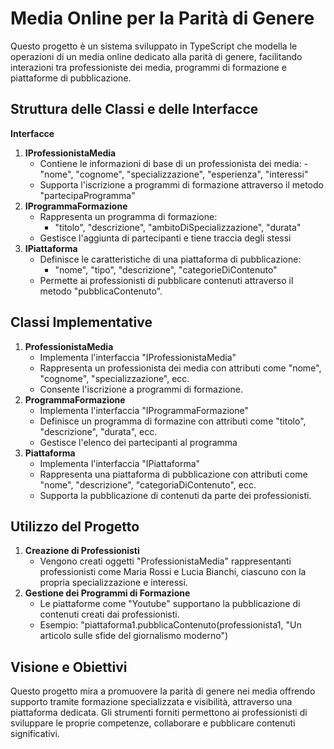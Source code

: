 # Media Online per la Parità di Genere
Questo progetto è un sistema sviluppato in TypeScript che modella le operazioni di un media online dedicato alla parità di genere, facilitando interazioni tra professioniste dei media, programmi di formazione e piattaforme di pubblicazione. 

## Struttura delle Classi e delle Interfacce
**Interfacce**
1. **IProfessionistaMedia**
    - Contiene le informazioni di base di un professionista dei media:
        -"nome", "cognome", "specializzazione", "esperienza", "interessi"
    - Supporta l'iscrizione a programmi di formazione attraverso il metodo "partecipaProgramma"
2. **IProgrammaFormazione**
    - Rappresenta un programma di formazione:
        - "titolo", "descrizione", "ambitoDiSpecializzazione", "durata"
    - Gestisce l'aggiunta di partecipanti e tiene traccia degli stessi
3. **IPiattaforma**
    - Definisce le caratteristiche di una piattaforma di pubblicazione:
        - "nome", "tipo", "descrizione", "categorieDiContenuto"
    - Permette ai professionisti di pubblicare contenuti attraverso il metodo "pubblicaContenuto". 

## Classi Implementative
1. **ProfessionistaMedia**
    - Implementa l'interfaccia "IProfessionistaMedia"
    - Rappresenta un professionista dei media con attributi come "nome", "cognome", "specializzazione", ecc.
    - Consente l'iscrizione a programmi di formazione. 
2. **ProgrammaFormazione**
    - Implementa l'interfaccia "IProgrammaFormazione"
    - Definisce un programma di formazine con attributi come "titolo", "descrizione", "durata", ecc.
    - Gestisce l'elenco dei partecipanti al programma
3. **Piattaforma**
    - Implementa l'interfaccia "IPiattaforma"
    - Rappresenta una piattaforma di pubblicazione con attributi come "nome", "descrizione", "categoriaDiContenuto", ecc.
    - Supporta la pubblicazione di contenuti da parte dei professionisti. 

## Utilizzo del Progetto
1. **Creazione di Professionisti**
    - Vengono creati oggetti "ProfessionistaMedia" rappresentanti professionisti come Maria Rossi e Lucia Bianchi, ciascuno con la propria specializzazione e interessi. 
2. **Gestione dei Programmi di Formazione**
    - Le piattaforme come "Youtube" supportano la pubblicazione di contenuti creati dai professionisti. 
    - Esempio: "piattaforma1.pubblicaContenuto(professionista1, "Un articolo sulle sfide del giornalismo moderno")

## Visione e Obiettivi
Questo progetto mira a promuovere la parità di genere nei media offrendo supporto tramite formazione specializzata e visibilità, attraverso una piattaforma dedicata. Gli strumenti forniti permettono ai professionisti di sviluppare le proprie competenze, collaborare e pubblicare contenuti significativi. 

